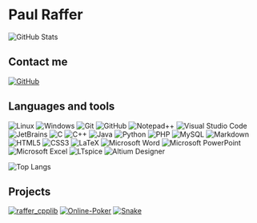# Paul Raffer

![GitHub Stats](https://github-readme-stats.vercel.app/api?username=PaulRaffer)


## Contact me

[![GitHub](https://img.shields.io/badge/-PaulRaffer-181717?style=flat-square&logo=github&logoColor=white)](https://github.com/PaulRaffer/PaulRaffer/issues)


## Languages and tools

![Linux](https://img.shields.io/badge/-Linux-FCC624?style=flat-square&logo=linux&logoColor=black) ![Windows](https://img.shields.io/badge/-Windows-0078D6?style=flat-square&logo=windows&logoColor=white)
![Git](https://img.shields.io/badge/-Git-F05032?style=flat-square&logo=git&logoColor=white) ![GitHub](https://img.shields.io/badge/-GitHub-181717?style=flat-square&logo=github&logoColor=white)
![Notepad++](https://img.shields.io/badge/-Notepad++-90E59A?style=flat-square&logo=notepad%2B%2B&logoColor=black) ![Visual Studio Code](https://img.shields.io/badge/-Visual_Studio_Code-007ACC?style=flat-square&logo=visual-studio-code&logoColor=white) ![JetBrains](https://img.shields.io/badge/-JetBrains-000000?style=flat-square&logo=jetbrains&logoColor=white)
![C](https://img.shields.io/badge/-C-A8B9CC?style=flat-square&logo=c&logoColor=black) ![C++](https://img.shields.io/badge/-C++-00599C?style=flat-square&logo=c%2B%2B&logoColor=white) ![Java](https://img.shields.io/badge/-Java-007396?style=flat-square&logo=java&logoColor=white) ![Python](https://img.shields.io/badge/-Python-3776AB?style=flat-square&logo=python&logoColor=white) ![PHP](https://img.shields.io/badge/-PHP-777BB4?style=flat-square&logo=php&logoColor=white) ![MySQL](https://img.shields.io/badge/-MySQL-4479A1?style=flat-square&logo=mysql&logoColor=white)
![Markdown](https://img.shields.io/badge/-Markdown-000000?style=flat-square&logo=markdown&logoColor=white) ![HTML5](https://img.shields.io/badge/-HTML5-E34F26?style=flat-square&logo=html5&logoColor=white) ![CSS3](https://img.shields.io/badge/-CSS3-1572B6?style=flat-square&logo=css3&logoColor=white) ![LaTeX](https://img.shields.io/badge/-LaTeX-008080?style=flat-square&logo=latex&logoColor=white)
![Microsoft Word](https://img.shields.io/badge/-Word-2B579A?style=flat-square&logo=microsoft-word&logoColor=white) ![Microsoft PowerPoint](https://img.shields.io/badge/-PowerPoint-B7472A?style=flat-square&logo=microsoft-powerpoint&logoColor=white) ![Microsoft Excel](https://img.shields.io/badge/-Excel-217346?style=flat-square&logo=microsoft-excel&logoColor=white)
![LTspice](https://img.shields.io/badge/-LTspice-800000?style=flat-square) ![Altium Designer](https://img.shields.io/badge/-Altium_Designer-A5915F?style=flat-square&logo=altium-designer&logoColor=white)

![Top Langs](https://github-readme-stats.vercel.app/api/top-langs/?username=PaulRaffer&layout=compact)


## Projects

[![raffer_cpplib](https://github-readme-stats.vercel.app/api/pin/?username=PaulRaffer&repo=raffer_cpplib)](https://github.com/PaulRaffer/raffer_cpplib) [![Online-Poker](https://github-readme-stats.vercel.app/api/pin/?username=PaulRaffer&repo=Online-Poker)](https://github.com/PaulRaffer/Online-Poker) [![Snake](https://github-readme-stats.vercel.app/api/pin/?username=PaulRaffer&repo=Snake)](https://github.com/PaulRaffer/Snake)
